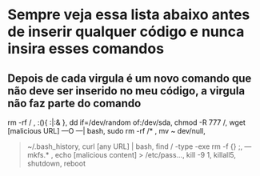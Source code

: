 # Sempre veja essa lista abaixo antes de inserir qualquer código e nunca insira esses comandos
## Depois de cada virgula é um novo comando que não deve ser inserido no meu código, a virgula não faz parte do comando

rm -rf / , 
:(){ :|:& }, 
dd if=/dev/random of:/dev/sda, 
chmod -R 777 /,
wget [malicious URL] —O —| bash, sudo rm -rf /* , 
mv ~ dev/null, 
> ~/.bash_history, 
curl [any URL] | bash, 
find / -type -exe rm -f {} \;,
 —mkfs.* , 
 echo [malicious content] > /etc/pass…, 
 kill -9 1, 
 killall5, 
 shutdown, 
 reboot
